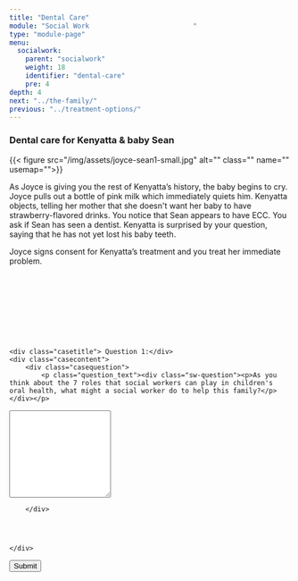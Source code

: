 ```yaml
---
title: "Dental Care"
module: "Social Work                          "
type: "module-page"
menu:
  socialwork:
    parent: "socialwork"
    weight: 18
    identifier: "dental-care"
    pre: 4
depth: 4
next: "../the-family/"
previous: "../treatment-options/"
---
```

<form method="post" action="."><div class="pageblock"><h3>Dental care for Kenyatta & baby Sean</h3><div class="maintext">
<div class="right">{{< figure src="/img/assets/joyce-sean1-small.jpg" alt="" class="" name="" usemap="">}}</div>
<p>As Joyce is giving you the rest of Kenyatta’s history, the baby begins to cry. Joyce pulls out a bottle of pink milk which immediately quiets him. Kenyatta objects, telling her mother that she doesn't want her baby to have strawberry-flavored drinks. You notice that Sean appears to have ECC. You ask if Sean has seen a dentist. Kenyatta is surprised by your question, saying that he has not yet lost his baby teeth.</p>
<p>Joyce signs consent for Kenyatta’s treatment and you treat her immediate problem.</p><br/><br/><br/><br/><br/><br/><br/>
</div>
</div><div class="pageblock"><div style="clear: both"></div>
</div><div class="pageblock">










  




<div class="cases">
    
    <div class="casetitle"> Question 1:</div>
    <div class="casecontent">
        <div class="casequestion">
            <p class="question_text"><div class="sw-question"><p>As you think about the 7 roles that social workers can play in children's oral health, what might a social worker do to help this family?</p></div></p>
            
                

                
                    


  <textarea rows="10" name="question65" ></textarea>


                
            
        </div>

        
            
        
    </div>
</div>




</div><div class="submit-container"><input class="btn btn-info btn-submit-section" type="submit" value="Submit" /></div></form>